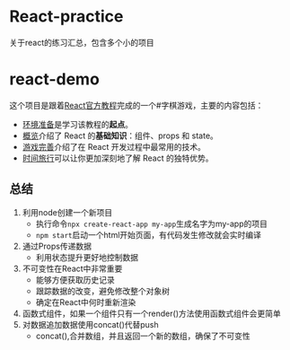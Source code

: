 # React-practice
 关于react的练习汇总，包含多个小的项目

# react-demo
这个项目是跟着[React官方教程](https://zh-hans.reactjs.org/tutorial/tutorial.html)完成的一个#字棋游戏，主要的内容包括：

- [环境准备](https://zh-hans.reactjs.org/tutorial/tutorial.html#setup-for-the-tutorial)是学习该教程的**起点**。
- [概览](https://zh-hans.reactjs.org/tutorial/tutorial.html#overview)介绍了 React 的**基础知识**：组件、props 和 state。
- [游戏完善](https://zh-hans.reactjs.org/tutorial/tutorial.html#completing-the-game)介绍了在 React 开发过程中最常用的技术。
- [时间旅行](https://zh-hans.reactjs.org/tutorial/tutorial.html#adding-time-travel)可以让你更加深刻地了解 React 的独特优势。

## 总结

1. 利用node创建一个新项目
   - 执行命令`npx create-react-app my-app`生成名字为my-app的项目
   - `npm start`启动一个html开始页面，有代码发生修改就会实时编译
2. 通过Props传递数据
   - 利用状态提升更好地控制数据
3. 不可变性在React中非常重要
   - 能够方便获取历史记录
   - 跟踪数据的改变，避免修改整个对象树
   - 确定在React中何时重新渲染
4. 函数式组件，如果一个组件只有一个render()方法使用函数式组件会更简单
5. 对数据追加数据使用concat()代替push
   - concat(),合并数组，并且返回一个新的数组，确保了不可变性

